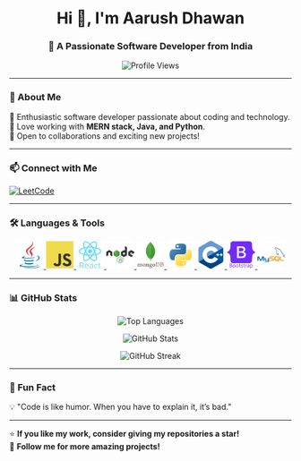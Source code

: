 <h1 align="center">Hi 👋, I'm Aarush Dhawan</h1>
<h3 align="center">🚀 A Passionate Software Developer from India</h3>

<p align="center">
  <img src="https://komarev.com/ghpvc/?username=aarushdhawan1511&label=Profile%20Views&color=blueviolet&style=for-the-badge" alt="Profile Views" />
</p>

---

### 🚀 About Me  
🔹 Enthusiastic software developer passionate about coding and technology.  
🔹 Love working with **MERN stack, Java, and Python**.  
🔹 Open to collaborations and exciting new projects!  

---

### 📫 Connect with Me  
<p align="left">
  <a href="https://www.leetcode.com/aarushdhawan25" target="_blank">
    <img src="https://img.shields.io/badge/LeetCode-FFA116?style=for-the-badge&logo=leetcode&logoColor=black" alt="LeetCode" />
  </a>
</p>

---

### 🛠️ Languages & Tools  
<p align="center">
  <a href="https://www.java.com/" target="_blank">
    <img src="https://raw.githubusercontent.com/devicons/devicon/master/icons/java/java-original.svg" alt="Java" width="50" height="50"/>
  </a>
  <a href="https://developer.mozilla.org/en-US/docs/Web/JavaScript" target="_blank">
    <img src="https://raw.githubusercontent.com/devicons/devicon/master/icons/javascript/javascript-original.svg" alt="JavaScript" width="50" height="50"/>
  </a>
  <a href="https://reactjs.org/" target="_blank">
    <img src="https://raw.githubusercontent.com/devicons/devicon/master/icons/react/react-original-wordmark.svg" alt="React" width="50" height="50"/>
  </a>
  <a href="https://nodejs.org/" target="_blank">
    <img src="https://raw.githubusercontent.com/devicons/devicon/master/icons/nodejs/nodejs-original-wordmark.svg" alt="Node.js" width="50" height="50"/>
  </a>
  <a href="https://www.mongodb.com/" target="_blank">
    <img src="https://raw.githubusercontent.com/devicons/devicon/master/icons/mongodb/mongodb-original-wordmark.svg" alt="MongoDB" width="50" height="50"/>
  </a>
  <a href="https://www.python.org/" target="_blank">
    <img src="https://raw.githubusercontent.com/devicons/devicon/master/icons/python/python-original.svg" alt="Python" width="50" height="50"/>
  </a>
  <a href="https://www.w3schools.com/cpp/" target="_blank">
    <img src="https://raw.githubusercontent.com/devicons/devicon/master/icons/cplusplus/cplusplus-original.svg" alt="C++" width="50" height="50"/>
  </a>
  <a href="https://getbootstrap.com/" target="_blank">
    <img src="https://raw.githubusercontent.com/devicons/devicon/master/icons/bootstrap/bootstrap-plain-wordmark.svg" alt="Bootstrap" width="50" height="50"/>
  </a>
  <a href="https://www.mysql.com/" target="_blank">
    <img src="https://raw.githubusercontent.com/devicons/devicon/master/icons/mysql/mysql-original-wordmark.svg" alt="MySQL" width="50" height="50"/>
  </a>
</p>

---

### 📊 GitHub Stats  
<p align="center">
  <img src="https://github-readme-stats.vercel.app/api/top-langs/?username=aarushdhawan1511&layout=compact&theme=radical" alt="Top Languages" />
</p>

<p align="center">
  <img src="https://github-readme-stats.vercel.app/api?username=aarushdhawan1511&show_icons=true&theme=radical" alt="GitHub Stats" />
</p>

<p align="center">
  <img src="https://github-readme-streak-stats.herokuapp.com/?user=aarushdhawan1511&theme=radical" alt="GitHub Streak" />
</p>

---

### 🌟 Fun Fact  
💡 "Code is like humor. When you have to explain it, it’s bad."  

---

⭐ **If you like my work, consider giving my repositories a star!**  
🔔 **Follow me for more amazing projects!**
